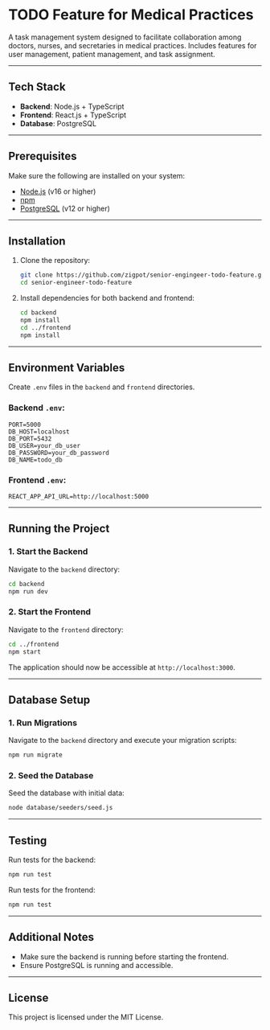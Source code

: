 # TODO Feature for Medical Practices

A task management system designed to facilitate collaboration among doctors, nurses, and secretaries in medical practices. Includes features for user management, patient management, and task assignment.

---

## Tech Stack

- **Backend**: Node.js + TypeScript
- **Frontend**: React.js + TypeScript
- **Database**: PostgreSQL

---

## Prerequisites

Make sure the following are installed on your system:

- [Node.js](https://nodejs.org) (v16 or higher)
- [npm](https://www.npmjs.com/) 
- [PostgreSQL](https://www.postgresql.org/) (v12 or higher)

---

## Installation

1. Clone the repository:
   ```bash
   git clone https://github.com/zigpot/senior-engingeer-todo-feature.git
   cd senior-engineer-todo-feature
   ```

2. Install dependencies for both backend and frontend:
   ```bash
   cd backend
   npm install
   cd ../frontend
   npm install
   ```

---

## Environment Variables

Create `.env` files in the `backend` and `frontend` directories.

### Backend `.env`:
```
PORT=5000
DB_HOST=localhost
DB_PORT=5432
DB_USER=your_db_user
DB_PASSWORD=your_db_password
DB_NAME=todo_db
```

### Frontend `.env`:
```
REACT_APP_API_URL=http://localhost:5000
```

---

## Running the Project

### 1. Start the Backend
Navigate to the `backend` directory:
```bash
cd backend
npm run dev
```

### 2. Start the Frontend
Navigate to the `frontend` directory:
```bash
cd ../frontend
npm start
```

The application should now be accessible at `http://localhost:3000`.

---

## Database Setup

### 1. Run Migrations
Navigate to the `backend` directory and execute your migration scripts:
```bash
npm run migrate
```

### 2. Seed the Database
Seed the database with initial data:
```bash
node database/seeders/seed.js
```

---

## Testing

Run tests for the backend:
```bash
npm run test
```

Run tests for the frontend:
```bash
npm run test
```

---

## Additional Notes

- Make sure the backend is running before starting the frontend.
- Ensure PostgreSQL is running and accessible.

---

## License

This project is licensed under the MIT License.

